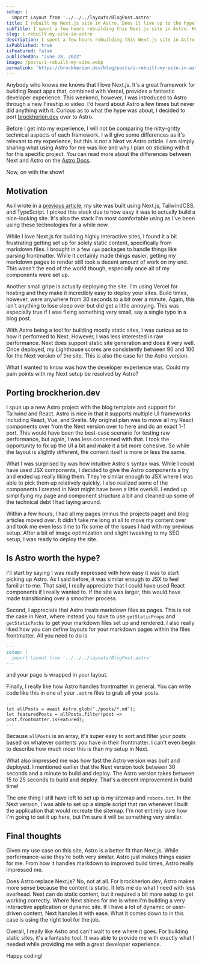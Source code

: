 ```yaml
---
setup: |
  import Layout from '../../../layouts/BlogPost.astro'
title: I rebuilt my Next.js site in Astro. Does it live up to the hype?
subTitle: I spent a few hours rebuilding this Next.js site in Astro. Here's how my experience was with it and my thoughts on Astro as a whole.
slug: i-rebuilt-my-site-in-astro
description: I spent a few hours rebuilding this Next.js site in Astro. Here's how my experience was with it and my thoughts on Astro as a whole.
isPublished: true
isFeatured: false
publishedOn: "June 28, 2022"
image: /posts/i-rebuilt-my-site.webp
permalink: 'https://brockherion.dev/blog/posts/i-rebuilt-my-site-in-astro'
---
```


Anybody who knows me knows that I love Next.js. It's a great framework for building React apps that, combined with Vercel, provides a fantastic developer experience. This weekend, however, I was introduced to Astro through a new Fireship.io video. I'd heard about Astro a few times but never did anything with it. Curious as to what the hype was about, I decided to port [brockherion.dev](https://brockherion.dev) over to Astro.

Before I get into my experience, I will not be comparing the nitty-gritty technical aspects of each framework. I will give some differences as it's relevant to my experience, but this is not a Next vs Astro article. I am simply sharing what using Astro for me was like and why I plan on sticking with it for this specific project. You can read more about the differences between Next and Astro on the [Astro Docs](https://docs.astro.build/en/comparing-astro-vs-other-tools/#nextjs-vs-astro).

Now, on with the show!

## Motivation

As I wrote in a [previous article](https://brockherion.dev/blog/posts/how-i-built-brockherion-dev), my site was built using Next.js, TailwindCSS, and TypeScript. I picked this stack due to how easy it was to actually build a nice-looking site. It's also the stack I'm most comfortable using as I've been using these technologies for a while now.

While I love Next.js for building highly interactive sites, I found it a bit frustrating getting set up for solely static content, specifically from markdown files. I brought in a few  `npm` packages to handle things like parsing frontmatter. While it certainly made things easier, getting my markdown pages to render still took a decent amount of work on my end. This wasn't the end of the world though, especially once all of my components were set up.

Another small gripe is actually deploying the site. I'm using Vercel for hosting and they make it incredibly easy to deploy your sites. Build times, however, were anywhere from 30 seconds to a bit over a minute. Again, this isn't anything to lose sleep over but did get a little annoying. This was especially true if I was fixing something very small, say a single typo in a blog post.

With Astro being a tool for building mostly static sites, I was curious as to how it performed to Next. However, I was less interested in raw performance. Next does support static site generation and does it very well. Once deployed, my Lighthouse scores are consistently between 90 and 100 for the Next version of the site. This is also the case for the Astro version.

What I wanted to know was how the developer experience was. Could my pain points with my Next setup be resolved by Astro?

## Porting brockherion.dev

I spun up a new Astro project with the blog template and support for Tailwind and React. Astro is nice in that it supports multiple UI frameworks including React, Vue, and Svelte. My original plan was to move all my React components over from the Next version over to here and do an exact 1-1 port. This would have been the best-case scenario for testing raw performance, but again, I was less concerned with that. I took the opportunity to fix up the UI a bit and make it a bit more cohesive. So while the layout is slightly different, the content itself is more or less the same.

What I was surprised by was how intuitive Astro's syntax was. While I could have used JSX components, I decided to give the Astro components a try and ended up really liking them. They're similar enough to JSX where I was able to pick them up relatively quickly. I also realized some of the components I created in Next might have been a little overkill. I ended up simplifying my page and component structure a bit and cleaned up some of the technical debt I had laying around.

Within a few hours, I had all my pages (minus the projects page) and blog articles moved over. It didn't take me long at all to move my content over and took me even less time to fix some of the issues I had with my previous setup. After a bit of image optimization and slight tweaking to my SEO setup, I was ready to deploy the site.

## Is Astro worth the hype?

I'll start by saying I was really impressed with how easy it was to start picking up Astro. As I said before, it was similar enough to JSX to feel familiar to me. That said, I really appreciate that I could have used React components if I really wanted to. If the site was larger, this would have made transitioning over a smoother process.

Second, I appreciate that Astro treats markdown files as pages. This is not the case in Next, where instead you have to use `getStaticProps` and `getStaticPaths` to get your markdown files set up and rendered. I also really liked how you can define layouts for your markdown pages within the files frontmatter. All you need to do is

```md
---
setup: |
  import Layout from '../../../layouts/BlogPost.astro'
---
```

and your page is wrapped in your layout.

Finally, I really like how Astro handles frontmatter in general. You can write code like this in one of your `.astro` files to grab all your posts.

```astro
---
let allPosts = await Astro.glob('./posts/*.md');
let featuredPosts = allPosts.filter(post => post.frontmatter.isFeatured);
---
```

Because `allPosts` is an array, it's super easy to sort and filter your posts based on whatever contents you have in their frontmatter. I can't even begin to describe how much nicer this is than my setup in Next.

What also impressed me was how fast the Astro version was built and deployed. I mentioned earlier that the Next version took between 30 seconds and a minute to build and deploy. The Astro version takes between 15 to 25 seconds to build and deploy. That's a decent improvement in build time!

The one thing I still have left to set up is my sitemap and `robots.txt`. In the Next version, I was able to set up a simple script that ran whenever I built the application that would recreate the sitemap. I'm not entirely sure how I'm going to set it up here, but I'm sure it will be something very similar.

## Final thoughts

Given my use case on this site, Astro is a better fit than Next.js. While performance-wise they're both very similar, Astro just makes things easier for me. From how it handles markdown to improved build times, Astro really impressed me.

Does Astro replace Next.js? No, not at all. For brockherion.dev, Astro makes more sense because the content is static. It lets me do what I need with less overhead. Next can do static content, but it required a bit more setup to get working correctly. Where Next shines for me is when I'm building a very interactive application or dynamic site. If I have a lot of dynamic or user-driven content, Next handles it with ease. What it comes down to in this case is using the right tool for the job.

Overall, I really like Astro and can't wait to see where it goes. For building static sites, it's a fantastic tool. It was able to provide me with exactly what I needed while providing me with a great developer experience.

Happy coding!
